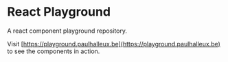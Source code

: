 # React Playground

A react component playground repository.

Visit [https://playground.paulhalleux.be](https://playground.paulhalleux.be) to see the components in action.